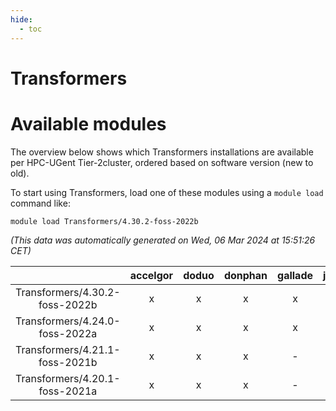 ```yaml
---
hide:
  - toc
---
```


Transformers
============

# Available modules


The overview below shows which Transformers installations are available per HPC-UGent Tier-2cluster, ordered based on software version (new to old).

To start using Transformers, load one of these modules using a `module load` command like:

```shell
module load Transformers/4.30.2-foss-2022b
```

*(This data was automatically generated on Wed, 06 Mar 2024 at 15:51:26 CET)*  

| |accelgor|doduo|donphan|gallade|joltik|skitty|
| :---: | :---: | :---: | :---: | :---: | :---: | :---: |
|Transformers/4.30.2-foss-2022b|x|x|x|x|x|x|
|Transformers/4.24.0-foss-2022a|x|x|x|x|x|x|
|Transformers/4.21.1-foss-2021b|x|x|x|-|x|x|
|Transformers/4.20.1-foss-2021a|x|x|x|-|x|x|
